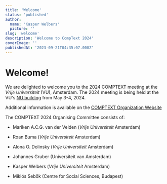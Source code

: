 ```yaml
---
title: 'Welcome'
status: 'published'
author:
  name: 'Kasper Welbers'
  picture: ''
slug: 'welcome'
description: 'Welcome to CompText 2024'
coverImage: ''
publishedAt: '2023-09-21T04:35:07.000Z'
---
```


# Welcome!

We are delighted to welcome you to the 2024 COMPTEXT meeting at the *Vrije Universiteit* (VU), Amsterdam. The 2024 meeting is being held at the VU's [NU building](https://vu.nl/en/about-vu/more-about/new-university-building) from May 3-4, 2024.

Additional information is available on the [COMPTEXT Organization Website](https://www.comptextconference.org)

The COMPTEXT 2024 Organising Committee consists of:

- Mariken A.C.G. van der Velden (*Vrije Universiteit* Amsterdam)

- Roan Buma (*Vrije Universiteit* Amsterdam)

- Alona O. Dolinsky (*Vrije Universiteit* Amsterdam)

- Johannes Gruber (Universiteit van Amsterdam)

- Kasper Welbers (*Vrije Universiteit* Amsterdam)

- Miklós Sebők (Centre for Social Sciences, Budapest)

